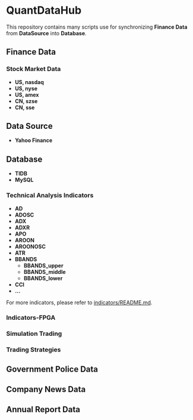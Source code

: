 # QuantDataHub

This repository contains many scripts use for synchronizing **Finance Data** from **DataSource** into **Database**. 

## Finance Data
### Stock Market Data
- **US, nasdaq**
- **US, nyse**
- **US, amex**
- **CN, szse**
- **CN, sse**

## Data Source

- **Yahoo Finance**

## Database

- **TIDB**
- **MySQL**

### Technical Analysis Indicators
- **AD**
- **ADOSC**
- **ADX**
- **ADXR**
- **APO**
- **AROON**
- **AROONOSC**
- **ATR**
- **BBANDS**
  - **BBANDS_upper**
  - **BBANDS_middle**
  - **BBANDS_lower**
- **CCI**
- **...**

For more indicators, please refer to [indicators/README.md](indicators/README.md).

### Indicators-FPGA

### Simulation Trading

### Trading Strategies

## Government Police Data

## Company News Data

## Annual Report Data



